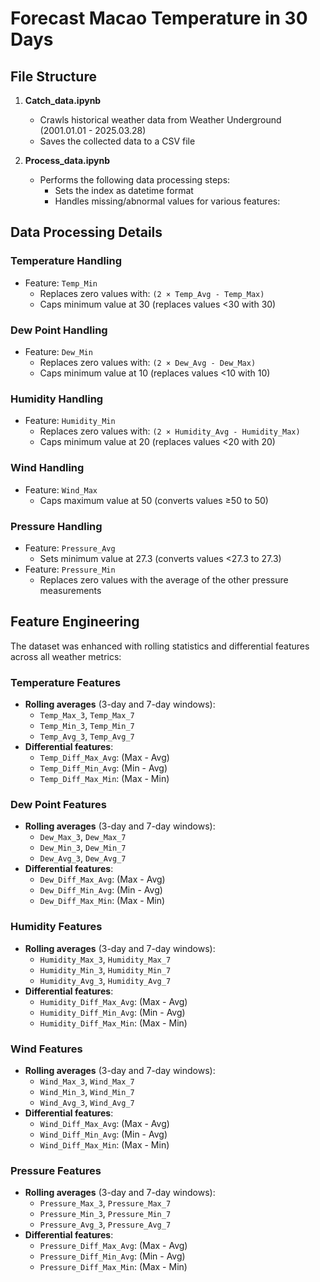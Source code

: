 # Forecast Macao Temperature in 30 Days

## File Structure

1. **Catch_data.ipynb**
   - Crawls historical weather data from Weather Underground (2001.01.01 - 2025.03.28)
   - Saves the collected data to a CSV file

2. **Process_data.ipynb**
   - Performs the following data processing steps:
     - Sets the index as datetime format
     - Handles missing/abnormal values for various features:

## Data Processing Details

### Temperature Handling
- Feature: `Temp_Min`
  - Replaces zero values with: `(2 × Temp_Avg - Temp_Max)`
  - Caps minimum value at 30 (replaces values <30 with 30)

### Dew Point Handling
- Feature: `Dew_Min`
  - Replaces zero values with: `(2 × Dew_Avg - Dew_Max)`
  - Caps minimum value at 10 (replaces values <10 with 10)

### Humidity Handling
- Feature: `Humidity_Min`
  - Replaces zero values with: `(2 × Humidity_Avg - Humidity_Max)`
  - Caps minimum value at 20 (replaces values <20 with 20)

### Wind Handling
- Feature: `Wind_Max`
  - Caps maximum value at 50 (converts values ≥50 to 50)

### Pressure Handling
- Feature: `Pressure_Avg`
  - Sets minimum value at 27.3 (converts values <27.3 to 27.3)
- Feature: `Pressure_Min`
  - Replaces zero values with the average of the other pressure measurements
## Feature Engineering

The dataset was enhanced with rolling statistics and differential features across all weather metrics:

### Temperature Features
- **Rolling averages** (3-day and 7-day windows):
  - `Temp_Max_3`, `Temp_Max_7`
  - `Temp_Min_3`, `Temp_Min_7`
  - `Temp_Avg_3`, `Temp_Avg_7`
- **Differential features**:
  - `Temp_Diff_Max_Avg`: (Max - Avg)
  - `Temp_Diff_Min_Avg`: (Min - Avg)
  - `Temp_Diff_Max_Min`: (Max - Min)

### Dew Point Features
- **Rolling averages** (3-day and 7-day windows):
  - `Dew_Max_3`, `Dew_Max_7`
  - `Dew_Min_3`, `Dew_Min_7`
  - `Dew_Avg_3`, `Dew_Avg_7`
- **Differential features**:
  - `Dew_Diff_Max_Avg`: (Max - Avg)
  - `Dew_Diff_Min_Avg`: (Min - Avg)
  - `Dew_Diff_Max_Min`: (Max - Min)

### Humidity Features
- **Rolling averages** (3-day and 7-day windows):
  - `Humidity_Max_3`, `Humidity_Max_7`
  - `Humidity_Min_3`, `Humidity_Min_7`
  - `Humidity_Avg_3`, `Humidity_Avg_7`
- **Differential features**:
  - `Humidity_Diff_Max_Avg`: (Max - Avg)
  - `Humidity_Diff_Min_Avg`: (Min - Avg)
  - `Humidity_Diff_Max_Min`: (Max - Min)

### Wind Features
- **Rolling averages** (3-day and 7-day windows):
  - `Wind_Max_3`, `Wind_Max_7`
  - `Wind_Min_3`, `Wind_Min_7`
  - `Wind_Avg_3`, `Wind_Avg_7`
- **Differential features**:
  - `Wind_Diff_Max_Avg`: (Max - Avg)
  - `Wind_Diff_Min_Avg`: (Min - Avg)
  - `Wind_Diff_Max_Min`: (Max - Min)

### Pressure Features
- **Rolling averages** (3-day and 7-day windows):
  - `Pressure_Max_3`, `Pressure_Max_7`
  - `Pressure_Min_3`, `Pressure_Min_7`
  - `Pressure_Avg_3`, `Pressure_Avg_7`
- **Differential features**:
  - `Pressure_Diff_Max_Avg`: (Max - Avg)
  - `Pressure_Diff_Min_Avg`: (Min - Avg)
  - `Pressure_Diff_Max_Min`: (Max - Min)
